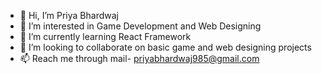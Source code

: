 - 👋 Hi, I’m Priya Bhardwaj
- 👀 I’m interested in Game Development and Web Designing
- 🌱 I’m currently learning React Framework
- 💞️ I’m looking to collaborate on basic game and web designing projects 
- 📫 Reach me through mail- priyabhardwaj985@gmail.com

<!---
priyaa-bhardwaj/priyaa-bhardwaj is a ✨ special ✨ repository because its `README.md` (this file) appears on your GitHub profile.
You can click the Preview link to take a look at your changes.
--->
